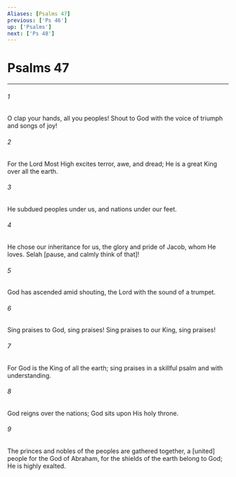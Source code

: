 ```yaml
---
Aliases: [Psalms 47]
previous: ['Ps 46']
up: ['Psalms']
next: ['Ps 48']
---
```

# Psalms 47

***














###### 1 






O clap your hands, all you peoples! Shout to God with the voice of triumph and songs of joy! 













###### 2 






For the Lord Most High excites terror, awe, and dread; He is a great King over all the earth. 













###### 3 






He subdued peoples under us, and nations under our feet. 













###### 4 






He chose our inheritance for us, the glory and pride of Jacob, whom He loves. Selah [pause, and calmly think of that]! 













###### 5 






God has ascended amid shouting, the Lord with the sound of a trumpet. 













###### 6 






Sing praises to God, sing praises! Sing praises to our King, sing praises! 













###### 7 






For God is the King of all the earth; sing praises in a skillful psalm and with understanding. 













###### 8 






God reigns over the nations; God sits upon His holy throne. 













###### 9 






The princes and nobles of the peoples are gathered together, a [united] people for the God of Abraham, for the shields of the earth belong to God; He is highly exalted.

